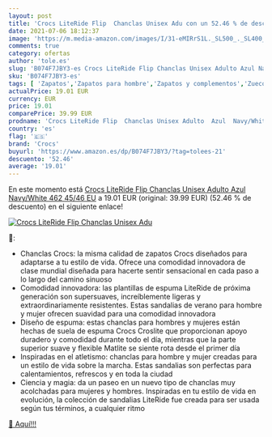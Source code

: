 ```yaml
---
layout: post
title: 'Crocs LiteRide Flip  Chanclas Unisex Adu con un 52.46 % de descuento'
date: 2021-07-06 18:12:37
image: 'https://m.media-amazon.com/images/I/31-eMIRrS1L._SL500_._SL400_.jpg'
comments: true
category: ofertas
author: 'tole.es'
slug: 'B074F7JBY3-es Crocs LiteRide Flip Chanclas Unisex Adulto Azul Navy/White...'
sku: 'B074F7JBY3-es'
tags: [ 'Zapatos','Zapatos para hombre','Zapatos y complementos','Zuecos y mules para hombre','chanclas','crocs', ]
actualPrice: 19.01 EUR
currency: EUR
price: 19.01
comparePrice: 39.99 EUR
prodname: 'Crocs LiteRide Flip  Chanclas Unisex Adulto  Azul  Navy/White 462   45/46 EU'
country: 'es'
flag: '🇪🇸'
brand: 'Crocs'
buyurl: 'https://www.amazon.es/dp/B074F7JBY3/?tag=tolees-21'
descuento: '52.46'
average: '19.01'
---
```


En este momento está [Crocs LiteRide Flip  Chanclas Unisex Adulto  Azul  Navy/White 462   45/46 EU](https://www.amazon.es/dp/B074F7JBY3/?tag=tolees-21) a 19.01 EUR (original: 39.99 EUR) (52.46 %  de descuento) en el siguiente enlace!

[![Crocs LiteRide Flip  Chanclas Unisex Adu](https://m.media-amazon.com/images/I/31-eMIRrS1L._SL500_._SL400_.jpg)](https://www.amazon.es/dp/B074F7JBY3/?tag=tolees-21)

🔎:

- Chanclas Crocs: la misma calidad de zapatos Crocs diseñados para adaptarse a tu estilo de vida. Ofrece una comodidad innovadora de clase mundial diseñada para hacerte sentir sensacional en cada paso a lo largo del camino sinuoso
- Comodidad innovadora: las plantillas de espuma LiteRide de próxima generación son supersuaves, increíblemente ligeras y extraordinariamente resistentes. Estas sandalias de verano para hombre y mujer ofrecen suavidad para una comodidad innovadora
- Diseño de espuma: estas chanclas para hombres y mujeres están hechas de suela de espuma Crocs Croslite que proporcionan apoyo duradero y comodidad durante todo el día, mientras que la parte superior suave y flexible Matlite se siente rota desde el primer día
- Inspiradas en el atletismo: chanclas para hombre y mujer creadas para un estilo de vida sobre la marcha. Estas sandalias son perfectas para calentamientos, refrescos y en toda la ciudad
- Ciencia y magia: da un paseo en un nuevo tipo de chanclas muy acolchadas para mujeres y hombres. Inspiradas en tu estilo de vida en evolución, la colección de sandalias LiteRide fue creada para ser usada según tus términos, a cualquier ritmo

[🛒 Aquí!!!](https://www.amazon.es/dp/B074F7JBY3/?tag=tolees-21)
